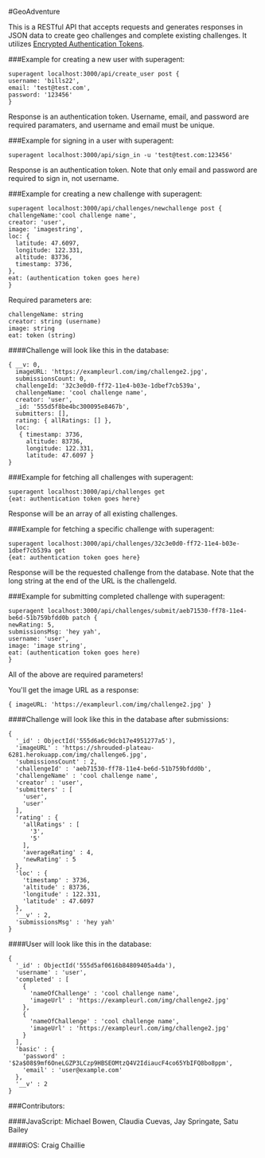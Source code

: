#GeoAdventure

This is a RESTful API that accepts requests and generates responses in JSON data to create geo challenges and complete existing challenges. It utilizes [Encrypted Authentication Tokens](https://github.com/toastynerd/eat).

###Example for creating a new user with superagent:

```
superagent localhost:3000/api/create_user post {
username: 'bills22', 
email: 'test@test.com', 
password: '123456'
}
```

Response is an authentication token. Username, email, and password are required paramaters, and username and email must be unique.

###Example for signing in a user with superagent:

```
superagent localhost:3000/api/sign_in -u 'test@test.com:123456'
```

Response is an authentication token. Note that only email and password are required to sign in, not username.

###Example for creating a new challenge with superagent: 

```
superagent localhost:3000/api/challenges/newchallenge post {
challengeName:'cool challenge name', 
creator: 'user', 
image: 'imagestring',
loc: {
  latitude: 47.6097, 
  longitude: 122.331, 
  altitude: 83736, 
  timestamp: 3736, 
},
eat: (authentication token goes here)
}
```

Required parameters are:

```
challengeName: string
creator: string (username)
image: string
eat: token (string)
```


####Challenge will look like this in the database:

```
{ __v: 0,
  imageURL: 'https://exampleurl.com/img/challenge2.jpg',
  submissionsCount: 0,
  challengeId: '32c3e0d0-ff72-11e4-b03e-1dbef7cb539a',
  challengeName: 'cool challenge name',
  creator: 'user',
  _id: '555d5f8be4bc300095e8467b',
  submitters: [],
  rating: { allRatings: [] },
  loc: 
   { timestamp: 3736,
     altitude: 83736,
     longitude: 122.331,
     latitude: 47.6097 } 
}
```

###Example for fetching all challenges with superagent:

```
superagent localhost:3000/api/challenges get 
{eat: authentication token goes here}
```

Response will be an array of all existing challenges.

###Example for fetching a specific challenge with superagent:

```
superagent localhost:3000/api/challenges/32c3e0d0-ff72-11e4-b03e-1dbef7cb539a get
{eat: authentication token goes here}
```

Response will be the requested challenge from the database. Note that the long string at the end of the URL is the challengeId.

###Example for submitting completed challenge with superagent: 

```
superagent localhost:3000/api/challenges/submit/aeb71530-ff78-11e4-be6d-51b759bfdd0b patch {
newRating: 5, 
submissionsMsg: 'hey yah', 
username: 'user', 
image: 'image string', 
eat: (authentication token goes here) 
}
```

All of the above are required parameters!

You'll get the image URL as a response:

```
{ imageURL: 'https://exampleurl.com/img/challenge2.jpg' }
```


####Challenge will look like this in the database after submissions:

```
{
  '_id' : ObjectId('555d6a6c9dcb17e4951277a5'),
  'imageURL' : 'https://shrouded-plateau-6281.herokuapp.com/img/challenge6.jpg',
  'submissionsCount' : 2,
  'challengeId' : 'aeb71530-ff78-11e4-be6d-51b759bfdd0b',
  'challengeName' : 'cool challenge name',
  'creator' : 'user',
  'submitters' : [
    'user',
    'user'
  ],
  'rating' : {
    'allRatings' : [
      '3',
      '5'
    ],
    'averageRating' : 4,
    'newRating' : 5
  },
  'loc' : {
    'timestamp' : 3736,
    'altitude' : 83736,
    'longitude' : 122.331,
    'latitude' : 47.6097
  },
  '__v' : 2,
  'submissionsMsg' : 'hey yah'
}
```

####User will look like this in the database:

```
{
  '_id' : ObjectId('555d5af0616b84809405a4da'),
  'username' : 'user',
  'completed' : [
    {
      'nameOfChallenge' : 'cool challenge name',
      'imageUrl' : 'https://exampleurl.com/img/challenge2.jpg'
    },
    {
      'nameOfChallenge' : 'cool challenge name',
      'imageUrl' : 'https://exampleurl.com/img/challenge2.jpg'
    }
  ],
  'basic' : {
    'password' : '$2a$08$9mf6OneLGZP3LCzp9HBSEOMtzQ4V2IdiaucF4co65YbIFQ8bo8ppm',
    'email' : 'user@example.com'
  },
  '__v' : 2
}
```

###Contributors:

####JavaScript: 
Michael Bowen, 
Claudia Cuevas, 
Jay Springate, 
Satu Bailey

####iOS: 
Craig Chaillie

